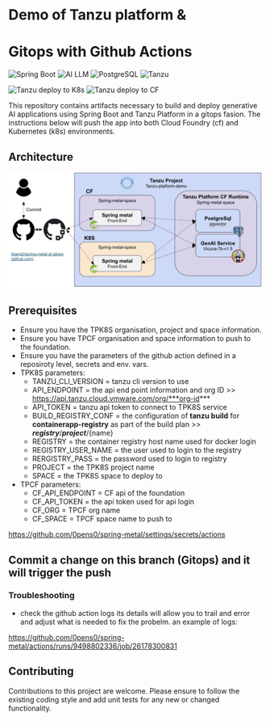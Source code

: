 # Demo of Tanzu platform & 
# Gitops with Github Actions

![Spring Boot](https://img.shields.io/badge/Spring%20Boot-3.1.2-brightgreen.svg)
![AI LLM](https://img.shields.io/badge/AI-LLM-blue.svg)
![PostgreSQL](https://img.shields.io/badge/postgres-15.1-red.svg)
![Tanzu](https://img.shields.io/badge/tanzu-platform-purple.svg)

![Tanzu deploy to K8s](https://github.com/0pens0/spring-metal/actions/workflows/k8sdeploy.yml/badge.svg)
![Tanzu deploy to CF](https://github.com/0pens0/spring-metal/actions/workflows/cfdeploy.yml/badge.svg)

This repository contains artifacts necessary to build and deploy generative AI applications using Spring Boot and Tanzu Platform in a gitops fasion. The instructions below will push the app into both Cloud Foundry (cf) and Kubernetes (k8s) environments.

## Architecture

![Alt text](https://github.com/0pens0/spring-metal/blob/gitops/image.png?raw=true "Spring-metal Github action flow")

## Prerequisites
- Ensure you have the TPK8S organisation, project and space information.
- Ensure you have TPCF organisation and space information to push to the foundation.
- Ensure you have the parameters of the github action defined in a reposiroty level, secrets and env. vars.
- TPK8S parameters:
    - TANZU_CLI_VERSION = tanzu cli version to use
    - API_ENDPOINT = the api end point information and org ID >> https://api.tanzu.cloud.vmware.com/org/***org-id***
    - API_TOKEN = tanzu api token to connect to TPK8S service
    - BUILD_REGISTRY_CONF = the configuration of **tanzu build** for **containerapp-registry** as part of the build plan >> ***registry***/***project***/{name}
    - REGISTRY = the container registry host name used for docker login
    - REGISTRY_USER_NAME = the user used to login to the registry
    - RERGISTRY_PASS = the password used to login to registry
    - PROJECT = the TPK8S project name
    - SPACE = the TPK8S space to deploy to
- TPCF parameters:
    - CF_API_ENDPOINT = CF api of the foundation
    - CF_API_TOKEN = the api token used for api login
    - CF_ORG = TPCF org name
    - CF_SPACE = TPCF space name to push to

https://github.com/0pens0/spring-metal/settings/secrets/actions

## Commit a change on this branch (Gitops) and it will trigger the push

### Troubleshooting

- check the github action logs its details will allow you to trail and error and adjust what is needed to fix the probelm.
an example of logs:

https://github.com/0pens0/spring-metal/actions/runs/9498802336/job/26178300831

## Contributing
Contributions to this project are welcome. Please ensure to follow the existing coding style and add unit tests for any new or changed functionality.


